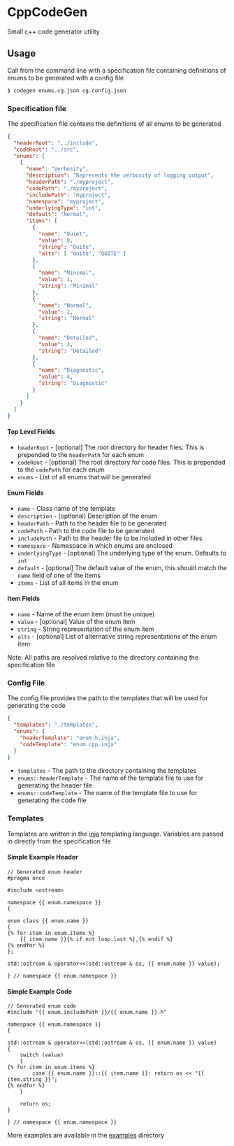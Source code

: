 # CppCodeGen

Small c++ code generator utility

## Usage

Call from the command line with a specification file containing definitions of enums to be generated with a config file

```bash
$ codegen enums.cg.json cg.config.json
```

### Specification file

The specification file contains the definitions of all enums to be generated

```json
{
  "headerRoot": "../include",
  "codeRoot": "../src",
  "enums": [
    {
      "name": "Verbosity",
      "description": "Represents the verbosity of logging output",
      "headerPath": "./myproject",
      "codePath": "./myproject",
      "includePath": "myproject",
      "namespace": "myproject",
      "underlyingType": "int",
      "default": "Normal",
      "items": [
        {
          "name": "Quiet",
          "value": 0,
          "string": "Quite",
          "alts": [ "quite", "QUITE" ]
        },
        {
          "name": "Minimal",
          "value": 1,
          "string": "Minimal"
        },
        {
          "name": "Normal",
          "value": 2,
          "string": "Normal"
        },
        {
          "name": "Detailed",
          "value": 3,
          "string": "Detailed"
        },
        {
          "name": "Diagnostic",
          "value": 4,
          "string": "Diagnostic"
        }
      ]
    }
  ]
}
```

#### Top Level Fields

* `headerRoot` - [optional] The root directory for header files. This is prepended to the `headerPath` for each enum
* `codeRoot` - [optional] The root directory for code files. This is prepended to the `codePath` for each enum
* `enums` - List of all enums that will be generated

#### Enum Fields

* `name` - Class name of the template
* `description` - [optional] Description of the enum
* `headerPath` - Path to the header file to be generated
* `codePath` - Path to the code file to be generated
* `includePath` - Path to the header file to be included in other files
* `namespace` - Namespace in which enums are enclosed
* `underlyingType` - [optional] The underlying type of the enum. Defaults to `int`
* `default` - [optional] The default value of the enum, this should match the `name` field of one of the items
* `items` - List of all items in the enum

#### Item Fields

* `name` - Name of the enum item (must be unique)
* `value` - [optional] Value of the enum item
* `string` - String representation of the enum item
* `alts` - [optional] List of alternative string representations of the enum item

Note: All paths are resolved relative to the directory containing the specification file

### Config File

The config file provides the path to the templates that will be used for generating the code

```json
{
  "templates": "./templates",
  "enums": {
    "headerTemplate": "enum.h.inja",
    "codeTemplate": "enum.cpp.inja"
  }
}
```

* `templates` - The path to the directory containing the templates
* `enums::headerTemplate` - The name of the template file to use for generating the header file
* `enums::codeTemplate` - The name of the template file to use for generating the code file

### Templates

Templates are written in the [inja](https://github.com/pantor/inja) templating language. Variables are passed in 
directly from the specification file

#### Simple Example Header

```inja
// Generated enum header
#pragma once

#include <ostream>

namespace {{ enum.namespace }}
{

enum class {{ enum.name }}
{
{% for item in enum.items %}
    {{ item.name }}{% if not loop.last %},{% endif %}
{% endfor %}
};

std::ostream & operator<<(std::ostream & os, {{ enum.name }} value);

} // namespace {{ enum.namespace }}
```

#### Simple Example Code

```inja
// Generated enum code
#include "{{ enum.includePath }}/{{ enum.name }}.h"

namespace {{ enum.namespace }}
{

std::ostream & operator<<(std::ostream & os, {{ enum.name }} value)
{
    switch (value)
    {
{% for item in enum.items %}
        case {{ enum.name }}::{{ item.name }}: return os << "{{ item.string }}";
{% endfor %}
    }

    return os;
}

} // namespace {{ enum.namespace }}
```

More examples are available in the [examples](examples) directory